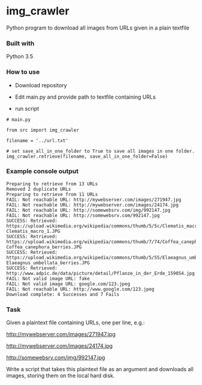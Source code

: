 # img_crawler
Python program to download all images from URLs given in a plain textfile

### Built with

Python 3.5

### How to use

 - Download repository

 - Edit main.py and provide path to textfile containing URLs
 
 - run script

```
# main.py

from src import img_crawler

filename = '../url.txt'

# set save_all_in_one_folder to True to save all images in one folder.
img_crawler.retrieve(filename, save_all_in_one_folder=False)
```

### Example console output

```
Preparing to retrieve from 13 URLs
Removed 2 duplicate URLs
Preparing to retrieve from 11 URLs
FAIL: Not reachable URL: http://mywebserver.com/images/271947.jpg
FAIL: Not reachable URL: http://mywebserver.com/images/24174.jpg
FAIL: Not reachable URL: http://somewebsrv.com/img/992147.jpg
FAIL: Not reachable URL: http://somewebsrv.com/992147.jpg
SUCCESS: Retrieved: https://upload.wikimedia.org/wikipedia/commons/thumb/5/5c/Clematis_macro_1.JPG/120px-Clematis_macro_1.JPG
SUCCESS: Retrieved: https://upload.wikimedia.org/wikipedia/commons/thumb/7/74/Coffea_canephora_berries.JPG/120px-Coffea_canephora_berries.JPG
SUCCESS: Retrieved: https://upload.wikimedia.org/wikipedia/commons/thumb/5/55/Elaeagnus_umbellata_berries.JPG/120px-Elaeagnus_umbellata_berries.JPG
SUCCESS: Retrieved: http://www.adpic.de/data/picture/detail/Pflanze_in_der_Erde_159054.jpg
FAIL: Not valid image URL: fake
FAIL: Not valid image URL: google.com/123.jpeg
FAIL: Not reachable URL: http://www.google.com/123.jpeg
Download complete: 4 Successes and 7 Fails
```

### Task
Given a plaintext file containing URLs, one per line, e.g.:

http://mywebserver.com/images/271947.jpg

http://mywebserver.com/images/24174.jpg

http://somewebsrv.com/img/992147.jpg

Write a script that takes this plaintext file as an argument and downloads all images, storing them on the local hard disk.
